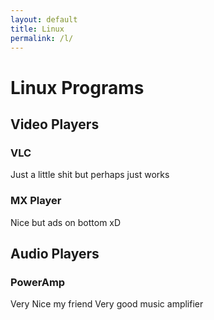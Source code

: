 ```yaml
---
layout: default
title: Linux
permalink: /l/
---
```


# Linux Programs

## Video Players

### VLC
Just a little shit
but perhaps just works

### MX Player
Nice but ads on bottom xD

## Audio Players

### PowerAmp
Very Nice my friend
Very good music amplifier
